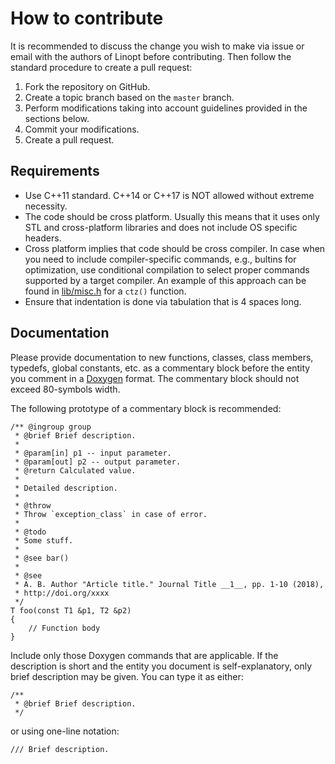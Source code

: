 # How to contribute

It is recommended to discuss the change you wish to make via issue or email with the authors of Linopt before contributing. Then follow the standard procedure to create a pull request:

1. Fork the repository on GitHub.
2. Create a topic branch based on the `master` branch.
3. Perform modifications taking into account guidelines provided in the sections below.
4. Commit your modifications.
5. Create a pull request.

## Requirements

* Use C++11 standard. C++14 or C++17 is NOT allowed without extreme necessity.
* The code should be cross platform. Usually this means that it uses only STL and cross-platform libraries and does not include OS specific headers.
* Cross platform implies that code should be cross compiler. In case when you need to include compiler-specific commands, e.g., bultins for optimization, use conditional compilation to select proper commands supported by a target compiler. An example of this approach can be found in [lib/misc.h](lib/misc.h) for a `ctz()` function.
* Ensure that indentation is done via tabulation that is 4 spaces long.

## Documentation

Please provide documentation to new functions, classes, class members, typedefs, global constants, etc. as a commentary block before the entity you comment in a [Doxygen](http://www.doxygen.org/) format. The commentary block should not exceed 80-symbols width.

The following prototype of a commentary block is recommended:
```
/** @ingroup group
 * @brief Brief description.
 *
 * @param[in] p1 -- input parameter.
 * @param[out] p2 -- output parameter.
 * @return Calculated value.
 *
 * Detailed description.
 *
 * @throw
 * Throw `exception_class` in case of error.
 *
 * @todo
 * Some stuff.
 *
 * @see bar()
 *
 * @see
 * A. B. Author "Article title." Journal Title __1__, pp. 1-10 (2018),
 * http://doi.org/xxxx
 */
T foo(const T1 &p1, T2 &p2)
{
    // Function body
}
```
Include only those Doxygen commands that are applicable. If the description is short and the entity you document is self-explanatory, only brief description may be given. You can type it as either:
```
/**
 * @brief Brief description.
 */
```
or using one-line notation:
```
/// Brief description.
```